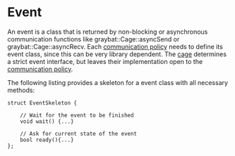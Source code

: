 Event
=====

[cage]:utils/doxygen/cage.md
[context]:utils/doxygen/context.md
[communication policy]:utils/doxygen/communicationPolicy.md

An event is a class that is returned by non-blocking or asynchronous
communication functions like graybat::Cage::asyncSend or
graybat::Cage::asyncRecv. Each [communication policy] needs
to define its event class, since this can be very library dependent.
The [cage] determines a strict event interface, but leaves their
implementation open to the [communication policy].

The following listing provides a skeleton for a event
class with all necessary methods:

~~~~~~~~~~~~~~~~~~~~~~~~~~~~~~~~~~~~~~~~~~~~~~~~~~~~~~~~~~~~~~~~~~~~{.cc}
struct EventSkeleton {

	// Wait for the event to be finished
	void wait() {...}

	// Ask for current state of the event
	bool ready(){...}
};
~~~~~~~~~~~~~~~~~~~~~~~~~~~~~~~~~~~~~~~~~~~~~~~~~~~~~~~~~~~~~~~~~~~~
